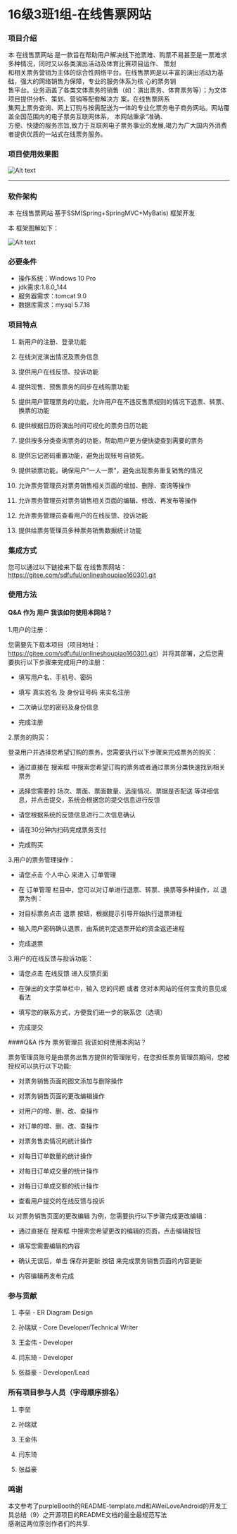 # 16级3班1组-在线售票网站

### 项目介绍
本 在线售票网站 是一款旨在帮助用户解决线下抢票难、购票不易甚至是一票难求多种情况，同时又以各类演出活动及体育比赛项目运作、
策划  
和相关票务营销为主体的综合性网络平台。在线售票网是以丰富的演出活动为基础，强大的网络销售为保障，专业的服务体系为核
心的票务销  
售平台。业务涵盖了各类文体票务的销售（如：演出票务、体育票务等）；为文体项目提供分析、策划、营销等配套解决方
案。在线售票网系  
集网上票务查询、网上订购与按需配送为一体的专业化票务电子商务网站。网站覆盖全国范围内的电子票务互联网体系，
本网站秉承“准确、  
方便、快捷的服务宗旨,致力于互联网电子票务事业的发展,竭力为广大国内外消费者提供优质的一站式在线票务服务。

### 项目使用效果图

![Alt text](https://timgsa.baidu.com/timg?image&quality=80&size=b9999_10000&sec=1573060635351&di=b347c803c14372c76ca5e8f65e148445&imgtype=0&src=http%3A%2F%2Fg.hiphotos.baidu.com%2Fzhidao%2Fpic%2Fitem%2F9c16fdfaaf51f3de8a23dee795eef01f3b29799b.jpg)

  
  
---
### 软件架构
本 在线售票网站 基于SSM(Spring+SpringMVC+MyBatis) 框架开发  

本 框架图解如下：
 
 ![Alt text](https://timgsa.baidu.com/timg?image&quality=80&size=b9999_10000&sec=1573096262528&di=4cb661cc8a1d7bc0b113f4fe18d27cc9&imgtype=0&src=http%3A%2F%2Fupload.mobiletrain.org%2F2018%2F0920%2F1537433411202.png)

### 必要条件
   * 操作系统：Windows 10 Pro
   * jdk需求:1.8.0_144
   * 服务器需求：tomcat 9.0
   * 数据库需求：mysql 5.7.18
### 项目特点

1.  新用户的注册、登录功能

2.  在线浏览演出情况及票务信息

3.  提供用户在线反馈、投诉功能

4.  提供现售、预售票务的同步在线购票功能

5.  提供用户管理票务的功能，允许用户在不违反售票规则的情况下退票、转票、换票的功能

6.  提供根据日历将演出时间可视化的票务日历功能

7.  提供按多分类查询票务的功能，帮助用户更方便快捷查到需要的票务

8.  提供忘记密码重置功能，避免出现账号自锁死。

9.  提供锁票功能，确保用户“一人一票”，避免出现票务重复销售的情况

10. 允许票务管理员对票务销售相关页面的增加、删除、查询等操作

11. 允许票务管理员对票务销售相关页面的编辑、修改、再发布等操作

12. 允许票务管理员查看用户的在线反馈、投诉功能

13. 提供给票务管理员多种票务销售数据统计功能


### 集成方式
您可以通过以下链接来下载 在线售票网站：<https://gitee.com/sdfuful/onlineshoupiao160301.git>

### 使用方法
#### Q&A  作为 用户 我该如何使用本网站？  

1.用户的注册：  

 您需要先下载本项目（项目地址：<https://gitee.com/sdfuful/onlineshoupiao160301.git>）并将其部署，之后您需要执行以下步骤来完成用户的注册：
* 填写用户名、手机号、密码

* 填写 真实姓名 及 身份证号码 来实名注册

* 二次确认您的密码及身份信息

* 完成注册  
  
2.票务的购买：  

登录用户并选择您希望订购的票务，您需要执行以下步骤来完成票务的购买：
* 通过直接在 搜索框 中搜索您希望订购的票务或者通过票务分类快速找到相关票务

* 选择您需要的 场次、票面、票面数量、选座情况、票据是否配送 等详细信息，并点击提交，系统会根据您的提交信息进行反馈

* 请您根据系统的反馈信息进行二次信息确认

* 请在30分钟内扫码完成票务支付

* 完成购买  
    
3.用户的票务管理操作：  
* 请您点击 个人中心 来进入 订单管理 

* 在 订单管理 栏目中，您可以对订单进行退票、转票、换票等多种操作，以 退票为例：

* 对目标票务点击 退票 按钮，根据提示引导开始执行退票进程

* 输入用户密码确认退票，由系统判定退票开始的资金返还进程

* 完成退票  
  
      
3.用户的在线反馈与投诉功能：  
* 请您点击 在线反馈 进入反馈页面

* 在弹出的文字菜单栏中，输入 您的问题 或者 您对本网站的任何宝贵的意见或看法

* 填写您的联系方式，方便我们进一步的联系您（选填）

* 完成提交
  
####Q&A  作为 票务管理员 我该如何使用本网站？  

票务管理员账号是由票务出售方提供的管理账号，在您担任票务管理员期间，您被授权可以执行以下功能:
* 对票务销售页面的图文添加与删除操作

* 对票务销售页面的更改编辑操作

* 对用户的增、删、改、查操作

* 对订单的增、删、改、查操作

* 对票务售卖情况的统计操作

* 对每日订单数量的统计操作

* 对每日订单成交量的统计操作

* 对每日订单成交额的统计操作

* 查看用户提交的在线反馈与投诉

以 对票务销售页面的更改编辑 为例，您需要执行以下步骤完成更改编辑：
* 通过直接在 搜索框 中搜索您希望更改的编辑的页面，点击编辑按钮

* 填写您需要编辑的内容

* 确认无误后，单击 保存并更新 按钮 来完成票务销售页面的内容更新

* 内容编辑再发布完成 
### 参与贡献

1.  李垒    - ER Diagram Design

2.  孙瑞斌  - Core Developer/Technical Writer

3.  王金伟  - Developer

4.  闫东琦  - Developer

5.  张益豪  - Developer/Lead


### 所有项目参与人员（字母顺序排名）


1.  李垒 

2.  孙瑞斌

3.  王金伟

4.  闫东琦

5.  张益豪

### 鸣谢

本文参考了purpleBooth的README-template.md和AWeiLoveAndroid的开发工具总结（9）之开源项目的README文档的最全最规范写法  
感谢这两位原创作者们的共享.



